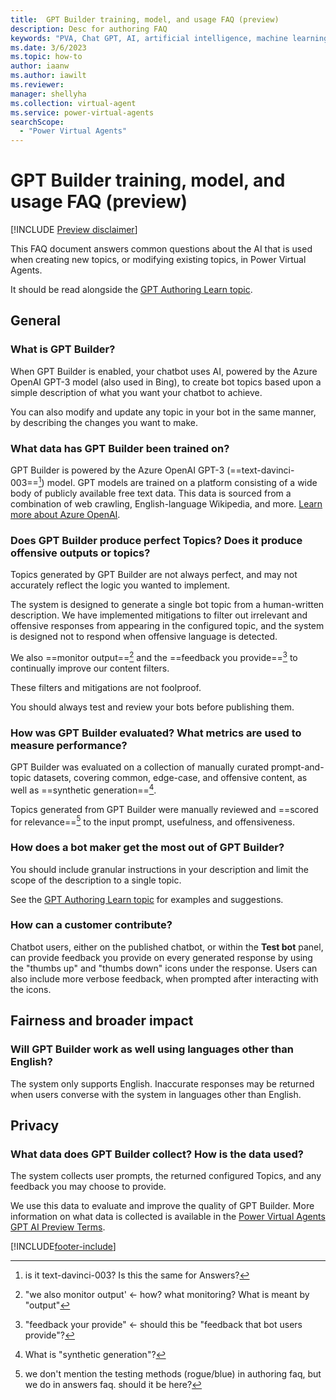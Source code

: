 ```yaml
---
title:  GPT Builder training, model, and usage FAQ (preview)
description: Desc for authoring FAQ
keywords: "PVA, Chat GPT, AI, artificial intelligence, machine learning, Power Virtual Agengts, chatbot, chatbots, bot, bots"
ms.date: 3/6/2023
ms.topic: how-to
author: iaanw
ms.author: iawilt
ms.reviewer: 
manager: shellyha
ms.collection: virtual-agent
ms.service: power-virtual-agents
searchScope:
  - "Power Virtual Agents"
---
```


# GPT Builder training, model, and usage FAQ (preview)

[!INCLUDE [Preview disclaimer](includes/cc-beta-prerelease-disclaimer.md)]

This FAQ document answers common questions about the AI that is used when creating new topics, or modifying existing topics, in Power Virtual Agents.

It should be read alongside the [GPT Authoring Learn topic](gpt-authoring.md). 

## General

### What is GPT Builder?

When GPT Builder is enabled, your chatbot uses AI, powered by the Azure OpenAI GPT-3 model (also used in Bing), to create bot topics based upon a simple description of what you want your chatbot to achieve.

You can also modify and update any topic in your bot in the same manner, by describing the changes you want to make. 

### What data has GPT Builder been trained on?

GPT Builder is powered by the Azure OpenAI GPT-3 (==text-davinci-003==[^da3]) model. GPT models are trained on a platform consisting of a wide body of publicly available free text data. This data is sourced from a combination of web crawling, English-language Wikipedia, and more. [Learn more about Azure OpenAI](/legal/cognitive-services/openai/transparency-note). 

[^da3]: is it text-davinci-003? Is this the same for Answers?

### Does GPT Builder produce perfect Topics? Does it produce offensive outputs or topics?

Topics generated by GPT Builder are not always perfect, and may not accurately reflect the logic you wanted to implement. 

The system is designed to generate a single bot topic from a human-written description. We have implemented mitigations to filter out irrelevant and offensive responses from appearing in the configured topic, and the system is designed not to respond when offensive language is detected. 

We also ==monitor output==[^1] and the ==feedback you provide==[^a] to continually improve our content filters.

[^1]: "we also monitor output' <- how? what monitoring? What is meant by "output"
[^a]: "feedback your provide" <- should this be "feedback that bot users provide"?

These filters and mitigations are not foolproof.

You should always test and review your bots before publishing them.

### How was GPT Builder evaluated? What metrics are used to measure performance?   

GPT Builder was evaluated on a collection of manually curated prompt-and-topic datasets, covering common, edge-case, and offensive content, as well as ==synthetic generation==[^3].  

[^3]: What is "synthetic generation"?

Topics generated from GPT Builder were manually reviewed and ==scored for relevance==[^scores] to the input prompt, usefulness, and offensiveness. 
[^scores]: we don't mention the testing methods (rogue/blue) in authoring faq, but we do in answers faq. should it be here?

### How does a bot maker get the most out of GPT Builder?

You should include granular instructions in your description and limit the scope of the description to a single topic. 

See the [GPT Authoring Learn topic](gpt-authoring.md) for examples and suggestions. 

### How can a customer contribute?

Chatbot users, either on the published chatbot, or within the **Test bot** panel, can provide feedback you provide on every generated response by using the "thumbs up" and "thumbs down" icons under the response. Users can also include more verbose feedback, when prompted after interacting with the icons. 

## Fairness and broader impact

### Will GPT Builder work as well using languages other than English?

The system only supports English. Inaccurate responses may be returned when users converse with the system in languages other than English.

## Privacy

### What data does GPT Builder collect? How is the data used?
The system collects user prompts, the returned configured Topics, and any feedback you may choose to provide.

We use this data to evaluate and improve the quality of GPT Builder. More information on what data is collected is available in the [Power Virtual Agents GPT AI Preview Terms](https://go.microsoft.com/fwlink/?linkid=2224133).  


[!INCLUDE[footer-include](includes/footer-banner.md)]
